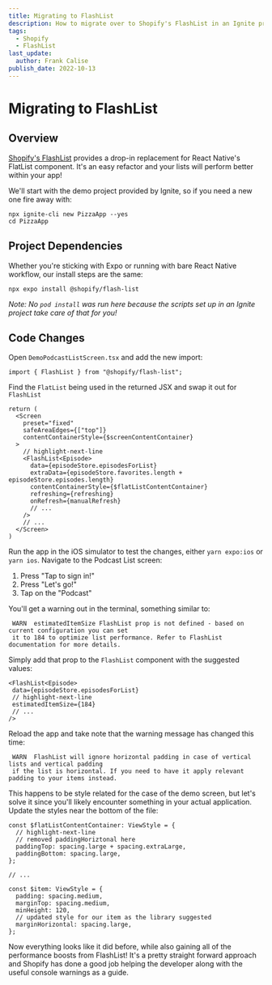 ```yaml
---
title: Migrating to FlashList
description: How to migrate over to Shopify's FlashList in an Ignite project
tags:
  - Shopify
  - FlashList
last_update:
  author: Frank Calise
publish_date: 2022-10-13
---
```


# Migrating to FlashList

## Overview

[Shopify's FlashList](https://shopify.github.io/flash-list/) provides a drop-in replacement for React Native's FlatList component. It's an easy refactor and your lists will perform better within your app!

We'll start with the demo project provided by Ignite, so if you need a new one fire away with:

```nodejs
npx ignite-cli new PizzaApp --yes
cd PizzaApp
```

## Project Dependencies

Whether you're sticking with Expo or running with bare React Native workflow, our install steps are the same:

```nodejs
npx expo install @shopify/flash-list
```

_Note: No `pod install` was run here because the scripts set up in an Ignite project take care of that for you!_

## Code Changes

Open `DemoPodcastListScreen.tsx` and add the new import:

```tsx
import { FlashList } from "@shopify/flash-list";
```

Find the `FlatList` being used in the returned JSX and swap it out for `FlashList`

```tsx
return (
  <Screen
    preset="fixed"
    safeAreaEdges={["top"]}
    contentContainerStyle={$screenContentContainer}
  >
    // highlight-next-line
    <FlashList<Episode>
      data={episodeStore.episodesForList}
      extraData={episodeStore.favorites.length + episodeStore.episodes.length}
      contentContainerStyle={$flatListContentContainer}
      refreshing={refreshing}
      onRefresh={manualRefresh}
      // ...
    />
    // ...
  </Screen>
)
```

Run the app in the iOS simulator to test the changes, either `yarn expo:ios` or `yarn ios`. Navigate to the Podcast List screen:

1. Press "Tap to sign in!"
2. Press "Let's go!"
3. Tap on the "Podcast"

You'll get a warning out in the terminal, something similar to:

```console
 WARN  estimatedItemSize FlashList prop is not defined - based on current configuration you can set
 it to 184 to optimize list performance. Refer to FlashList documentation for more details.
```

Simply add that prop to the `FlashList` component with the suggested values:

```tsx
<FlashList<Episode>
 data={episodeStore.episodesForList}
 // highlight-next-line
 estimatedItemSize={184}
 // ...
/>
```

Reload the app and take note that the warning message has changed this time:

```console
 WARN  FlashList will ignore horizontal padding in case of vertical lists and vertical padding
 if the list is horizontal. If you need to have it apply relevant padding to your items instead.
```

This happens to be style related for the case of the demo screen, but let's solve it since you'll likely encounter something in your actual application. Update the styles near the bottom of the file:

```tsx
const $flatListContentContainer: ViewStyle = {
  // highlight-next-line
  // removed paddingHoriztonal here
  paddingTop: spacing.large + spacing.extraLarge,
  paddingBottom: spacing.large,
};

// ...

const $item: ViewStyle = {
  padding: spacing.medium,
  marginTop: spacing.medium,
  minHeight: 120,
  // updated style for our item as the library suggested
  marginHorizontal: spacing.large,
};
```

Now everything looks like it did before, while also gaining all of the performance boosts from FlashList! It's a pretty straight forward approach and Shopify has done a good job helping the developer along with the useful console warnings as a guide.
